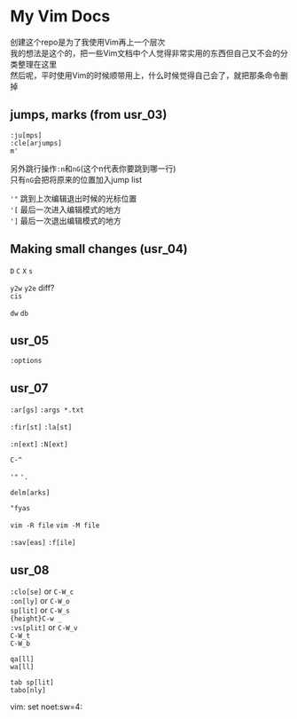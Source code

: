 # My Vim Docs
创建这个repo是为了我使用Vim再上一个层次 <br />
我的想法是这个的，把一些Vim文档中个人觉得非常实用的东西但自己又不会的分类整理在这里 <br />
然后呢，平时使用Vim的时候顺带用上，什么时候觉得自己会了，就把那条命令删掉 <br />

## jumps, marks (from usr_03)
`:ju[mps]` <br />
`:cle[arjumps]` <br />
`m'` <br />

另外跳行操作`:n`和`nG`(这个n代表你要跳到哪一行) <br />
只有`nG`会把将原来的位置加入jump list <br /> 

`'"`			跳到上次编辑退出时候的光标位置 <br />
`'[`			最后一次进入编辑模式的地方 <br />
`']`			最后一次退出编辑模式的地方 <br />

## Making small changes (usr_04)
`D`
`C`
`X`
`s`

`y2w` `y2e` diff? <br />
`cis`

`dw` `db`

## usr_05
`:options`

## usr_07
`:ar[gs]` `:args *.txt`

`:fir[st]` `:la[st]`

`:n[ext]` `:N[ext]`

`C-^`

`'"` `'.`

`delm[arks]`

`"fyas`

`vim -R file` `vim -M file`

`:sav[eas]` `:f[ile]`


## usr_08
`:clo[se]` or `C-W_c` <br />
`:on[ly]` or `C-W_o` <br />
`sp[lit]` or `C-W_s` <br />
`{height}C-w _` <br />
`:vs[plit]` or `C-W_v` <br />
`C-W_t` <br />
`C-W_b` <br />

`qa[ll]` <br />
`wa[ll]` <br />

`tab sp[lit]` <br />
`tabo[nly]` <br />










vim: set noet:sw=4:
